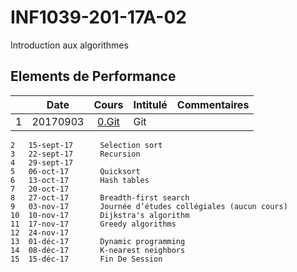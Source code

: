 # INF1039-201-17A-02
Introduction aux algorithmes

## Elements de Performance

|  | Date   | Cours                                                  | Intitulé                                    |  Commentaires       |
|--|--------|:------------------------------------------------------:|:--------------------------------------------|:--------------------| 
| 1|20170903|[0.Git](./0.Git)                                        | Git                                         |                     |

```
2	15-sept-17		Selection sort
3	22-sept-17		Recursion
4	29-sept-17		
5	06-oct-17		Quicksort
6	13-oct-17		Hash tables
7	20-oct-17		
8	27-oct-17		Breadth-first search
9	03-nov-17		Journée d’études collégiales (aucun cours)
10	10-nov-17		Dijkstra's algorithm
11	17-nov-17		Greedy algorithms
12	24-nov-17		
13	01-déc-17		Dynamic programming
14	08-déc-17		K-nearest neighbors
15	15-déc-17		Fin De Session
```

